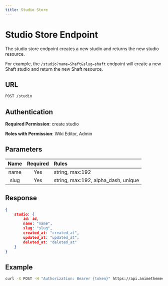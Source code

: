 ```yaml
---
title: Studio Store
---
```


# Studio Store Endpoint

The studio store endpoint creates a new studio and returns the new studio resource.

For example, the `/studio?name=Shaft&slug=shaft` endpoint will create a new Shaft studio and return the new Shaft resource.

## URL

```sh
POST /studio
```

## Authentication

**Required Permission**: create studio

**Roles with Permission**: Wiki Editor, Admin

## Parameters

| Name     | Required | Rules                               |
| :------: | :------: | :---------------------------------- |
| name     | Yes      | string, max:192                     |
| slug     | Yes      | string, max:192, alpha_dash, unique |

## Response

```json
{
    studio: {
        id: id,
        name: "name",
        slug: "slug",
        created_at: "created_at",
        updated_at: "updated_at",
        deleted_at: "deleted_at"
    }
}
```

## Example

```bash
curl -X POST -H "Authorization: Bearer {token}" https://api.animethemes.moe/studio/
```
